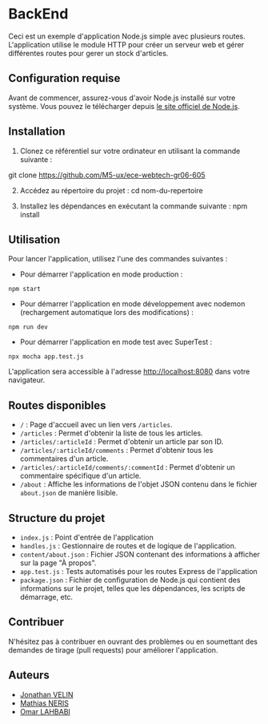 # BackEnd

Ceci est un exemple d'application Node.js simple avec plusieurs routes. L'application utilise le module HTTP pour créer un serveur web et gérer différentes routes pour gerer un stock d'articles.

## Configuration requise

Avant de commencer, assurez-vous d'avoir Node.js installé sur votre système. Vous pouvez le télécharger depuis [le site officiel de Node.js](https://nodejs.org/).

## Installation

1. Clonez ce référentiel sur votre ordinateur en utilisant la commande suivante :

git clone https://github.com/M5-ux/ece-webtech-gr06-605


2. Accédez au répertoire du projet : 
cd nom-du-repertoire


3. Installez les dépendances en exécutant la commande suivante : 
npm install


## Utilisation

Pour lancer l'application, utilisez l'une des commandes suivantes :

- Pour démarrer l'application en mode production :
```
npm start
```


- Pour démarrer l'application en mode développement avec nodemon (rechargement automatique lors des modifications) :
```
npm run dev
```

- Pour démarrer l'application en mode test avec SuperTest : 
```
npx mocha app.test.js
``````


L'application sera accessible à l'adresse [http://localhost:8080](http://localhost:8080) dans votre navigateur.

## Routes disponibles

- `/` : Page d'accueil avec un lien vers `/articles`.
- `/articles` : Permet d'obtenir la liste de tous les articles.
- `/articles/:articleId` : Permet d'obtenir un article par son ID.
- `/articles/:articleId/comments` : Permet d'obtenir tous les commentaires d'un article.
- `/articles/:articleId/comments/:commentId` : Permet d'obtenir un commentaire spécifique d'un article.
- `/about` : Affiche les informations de l'objet JSON contenu dans le fichier `about.json` de manière lisible.

## Structure du projet

- `index.js` : Point d'entrée de l'application
- `handles.js` : Gestionnaire de routes et de logique de l'application.
- `content/about.json` : Fichier JSON contenant des informations à afficher sur la page "À propos".
- `app.test.js` : Tests automatisés pour les routes Express de l'application
- `package.json` :  Fichier de configuration de Node.js qui contient des informations sur le projet, telles que les dépendances, les scripts de démarrage, etc.

## Contribuer

N'hésitez pas à contribuer en ouvrant des problèmes ou en soumettant des demandes de tirage (pull requests) pour améliorer l'application.

## Auteurs

- [Jonathan VELIN](https://github.com/jonathan971)
- [Mathias NERIS](https://github.com/M5-ux)
- [Omar LAHBABI](https://github.com/omar2929)



